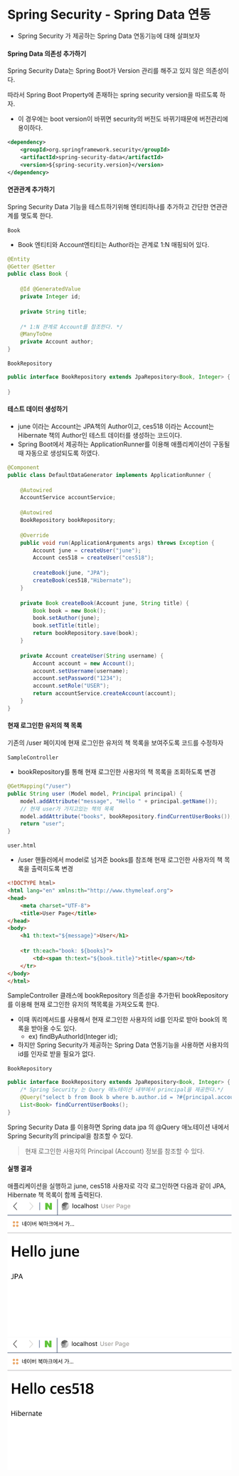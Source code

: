 # Spring Security - Spring Data 연동
- Spring Security 가 제공하는 Spring Data 연동기능에 대해 살펴보자

#### Spring Data 의존성 추가하기
Spring Security Data는 Spring Boot가 Version 관리를 해주고 있지 않은 의존성이다.

따라서 Spring Boot Property에 존재하는 spring security version을 따르도록 하자.
- 이 경우에는 boot version이 바뀌면 security의 버전도 바뀌기때문에 버전관리에 용이하다.
```xml
<dependency>
    <groupId>org.springframework.security</groupId>
    <artifactId>spring-security-data</artifactId>
    <version>${spring-security.version}</version>
</dependency>
```


#### 연관관계 추가하기
Spring Security Data 기능을 테스트하기위해 엔티티하나를 추가하고 간단한 연관관계를 맺도록 한다.

`Book`
- Book 엔티티와 Account엔티티는 Author라는 관계로 1:N 매핑되어 있다.

```java
@Entity
@Getter @Setter
public class Book {

    @Id @GeneratedValue
    private Integer id;

    private String title;

    /* 1:N 관계로 Account를 참조한다. */
    @ManyToOne
    private Account author;
}
```

`BookRepository`
```java
public interface BookRepository extends JpaRepository<Book, Integer> {

}
```

#### 테스트 데이터 생성하기
- june 이라는 Account는 JPA책의 Author이고, ces518 이라는 Account는 Hibernate 책의 Author인 테스트 데이터를 생성하는 코드이다.
- Spring Boot에서 제공하는 ApplicationRunner를 이용해 애플리케이션이 구동될때 자동으로 생성되도록 하였다.
```java
@Component
public class DefaultDataGenerator implements ApplicationRunner {

    @Autowired
    AccountService accountService;

    @Autowired
    BookRepository bookRepository;

    @Override
    public void run(ApplicationArguments args) throws Exception {
        Account june = createUser("june");
        Account ces518 = createUser("ces518");

        createBook(june, "JPA");
        createBook(ces518,"Hibernate");
    }

    private Book createBook(Account june, String title) {
        Book book = new Book();
        book.setAuthor(june);
        book.setTitle(title);
        return bookRepository.save(book);
    }

    private Account createUser(String username) {
        Account account = new Account();
        account.setUsername(username);
        account.setPassword("1234");
        account.setRole("USER");
        return accountService.createAccount(account);
    }
}
```

#### 현재 로그인한 유저의 책 목록
기존의 /user 페이지에 현재 로그인한 유저의 책 목록을 보여주도록 코드를 수정하자

`SampleController`
- bookRepository를 통해 현재 로그인한 사용자의 책 목록을 조회하도록 변경
```java
@GetMapping("/user")
public String user (Model model, Principal principal) {
    model.addAttribute("message", "Hello " + principal.getName());
    // 현재 user가 가지고있는 책의 목록
    model.addAttribute("books", bookRepository.findCurrentUserBooks());
    return "user";
}
```

`user.html`
- /user 핸들러에서 model로 넘겨준 books를 참조해 현재 로그인한 사용자의 책 목록을 출력히도록 변경
```html
<!DOCTYPE html>
<html lang="en" xmlns:th="http://www.thymeleaf.org">
<head>
    <meta charset="UTF-8">
    <title>User Page</title>
</head>
<body>
    <h1 th:text="${message}">User</h1>

    <tr th:each="book: ${books}">
        <td><span th:text="${book.title}">title</span></td>
    </tr>
</body>
</html>
```

SampleController 클래스에 bookRepository 의존성을 추가한뒤 bookRepository를 이용해 현재 로그인한 유저의 책목록을 가져오도록 한다.
- 이때 쿼리메서드를 사용해서 현재 로그인한 사용자의 id를 인자로 받아 book의 목록을 받아올 수도 있다.
    - ex) findByAuthorId(Integer id);
- 하지만 Spring Security가 제공하는 Spring Data 연동기능을 사용하면 사용자의 id를 인자로 받을 필요가 없다.

`BookRepository`
```java
public interface BookRepository extends JpaRepository<Book, Integer> {
    /* Spring Security 는 Query 애노테이션 내부에서 principal을 제공한다.*/
    @Query("select b from Book b where b.author.id = ?#{principal.account.id}")
    List<Book> findCurrentUserBooks();
}
```

Spring Security Data 를 이용하면 Spring data jpa 의 @Query 애노테이션 내에서 Spring Security의 principal을 참조할 수 있다.
> 현재 로그인한 사용자의 Principal (Account) 정보를 참조할 수 있다.

#### 실행 결과

애플리케이션을 실행하고 june, ces518 사용자로 각각 로그인하면 다음과 같이 JPA, Hibernate 책 목록이 함께 출력된다.
![JuneResult](./images/JuneResult.png)
![Ces518Result](./images/Ces518Result.png)
